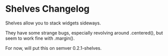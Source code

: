 # Shelves Changelog

Shelves allow you to stack widgets sideways.

They have some strange bugs, especially revolving around
.centered(), but seem to work fine with .margin().

For now, will put this on semver 0.2.1-shelves.